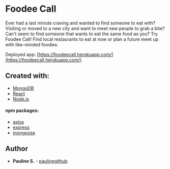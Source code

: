 # Foodee Call

Ever had a last minute craving and wanted to find someone to eat with? Visiting or moved to a new city and want to meet new people to grab a bite? Can't seem to find someone that wants to eat the same food as you? Try Foodee Call! Find local restaurants to eat at now or plan a future meet up with like-minded foodies.

Deployed app: [https://foodeecall.herokuapp.com/](https://foodeecall.herokuapp.com/)

## Created with:

- [MongoDB](https://docs.mongodb.com/manual/)
- [React](https://reactjs.org/)
- [Node.js](https://nodejs.org/en/)

#### npm packages:

- [axios](https://github.com/axios/axios)
- [express](https://expressjs.com/)
- [mongoose](http://mongoosejs.com/docs/api.html/)

## Author

- **Pauline S.** - [paulinegithub](https://github.com/paulinegithub)
